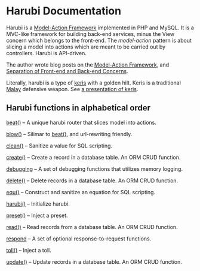 Harubi Documentation
====================

Harubi is a [Model-Action Framework](../templates/models) implemented in PHP and MySQL. It is a MVC-like framework for building back-end services, minus the View concern which belongs to the front-end. The *model-action* pattern is about slicing a model into actions which are meant to be carried out by controllers. Harubi is API-driven.

The author wrote blog posts on the [Model-Action Framework](https://chelahmy.blogspot.com/2019/10/model-action-framework.html), and [Separation of Front-end and Back-end Concerns](https://chelahmy.blogspot.com/2019/11/separation-of-front-end-and-back-end.html).

Literally, harubi is a type of [keris](https://educalingo.com/en/dic-ms/keris) with a golden hilt. Keris is a traditional [Malay](https://en.wikipedia.org/wiki/Malays_(ethnic_group)) defensive weapon. See [a presentation of keris](https://www.youtube.com/watch?v=iShv3sdk8Ao).

## Harubi functions in alphabetical order

[beat()](beat.md) &ndash; A unique harubi router that slices model into actions.

[blow()](blow.md) &ndash; Silimar to [beat()](beat.md), and url-rewriting friendly.

[clean()](clean.md) &ndash; Sanitize a value for SQL scripting.

[create()](create.md) &ndash; Create a record in a database table. An ORM CRUD function.

[debugging](debugging.md) &ndash; A set of debugging functions that utilizes memory logging.

[delete()](delete.md) &ndash; Delete records in a database table. An ORM CRUD function.

[equ()](equ.md) &ndash; Construct and sanitize an equation for SQL scripting.

[harubi()](harubi.md) &ndash; Initialize harubi.

[preset()](preset.md) &ndash; Inject a preset.

[read()](read.md) &ndash; Read records from a database table. An ORM CRUD function.

[respond](respond.md) &ndash; A set of optional response-to-request functions.

[toll()](toll.md) &ndash; Inject a toll.

[update()](update.md) &ndash; Update records in a database table. An ORM CRUD function.
